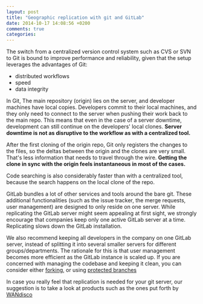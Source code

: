 ```yaml
---
layout: post
title: "Geographic replication with git and GitLab"
date: 2014-10-17 14:08:56 +0200
comments: true
categories: 
---
```


The switch from a centralized version control system such as CVS or SVN to Git is bound to improve performance and reliability, given that the setup leverages the advantages of Git:

 - distributed workflows
 - speed
 - data integrity

In Git, The main repository (origin) lies on the server, and developer machines have local copies. Developers commit to their local machines, and they only need to connect to the server when pushing their work back to the main repo.
This means that even in the case of a server downtime, development can still continue on the developers' local clones.
**Server downtime is not as disruptive to the workflow as with a centralized tool.**

After the first cloning of the origin repo, Git only registers the changes to the files, so the deltas between the origin and the clones are very small.
That's less information that needs to travel through the wire.
**Getting the clone in sync with the origin feels instantaneous in most of the cases.**

Code searching is also considerably faster than with a centralized tool, because the search happens on the local clone of the repo.

GitLab bundles a lot of other services and tools around the bare git.
These additional functionalities (such as the issue tracker, the merge requests, user management) are designed to only reside on one server.
While replicating the GitLab server might seem appealing at first sight, we strongly encourage that companies keep only one active GitLab server at a time.
Replicating slows down the GitLab installation.

We also recommend keeping all developers in the company on one GitLab server, instead of splitting it into several smaller servers for different groups/departments.
The rationale for this is that user management becomes more efficient as the GitLab instance is scaled up.
If you are concerned with managing the codebase and keeping it clean, you can consider either [forking](http://blogs.atlassian.com/2013/05/git-branching-and-forking-in-the-enterprise-why-fork/), or using [protected branches](http://doc.gitlab.com/ce/permissions/permissions.html)

In case you really feel that replication is needed for your git server, our suggestion is to take a look at products such as the ones put forth by [WANdisco](http://www.wandisco.com/)
